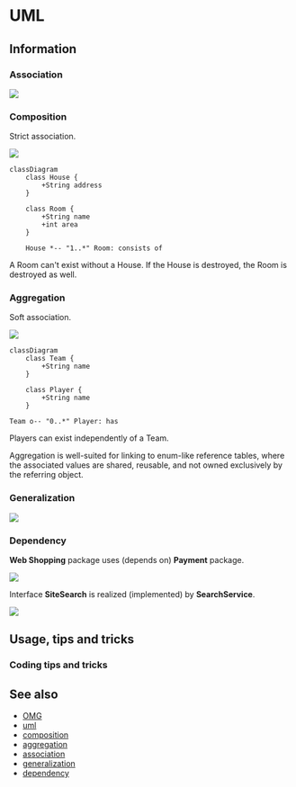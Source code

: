 # UML

## Information

### Association

![](https://www.uml-diagrams.org/association/association.png)

### Composition

Strict association.

![](https://www.uml-diagrams.org/association/class-composition.png)

```mermaid
classDiagram
    class House {
        +String address
    }

    class Room {
        +String name
        +int area
    }

    House *-- "1..*" Room: consists of
```

A Room can't exist without a House. If the House is destroyed, the Room is destroyed as well.

### Aggregation

Soft association.

![](https://www.uml-diagrams.org/association/shared-aggregation.png)

```mermaid
classDiagram
    class Team {
        +String name
    }

    class Player {
        +String name
    }

Team o-- "0..*" Player: has
```

Players can exist independently of a Team.

Aggregation is well-suited for linking to enum-like reference tables, where the associated values are shared, reusable,
and not owned exclusively by the referring object.

### Generalization

![](https://www.uml-diagrams.org/class-diagrams/class-generalizaion-shared.png)

### Dependency

**Web Shopping** package uses (depends on) **Payment** package.

![](https://www.uml-diagrams.org/dependency/use-package.png)

Interface **SiteSearch** is realized (implemented) by **SearchService**.

![](https://www.uml-diagrams.org/uml-core/class-interface-realization.png)

## Usage, tips and tricks

### Coding tips and tricks

## See also

* [OMG](https://www.omg.org/spec/UML/2.5.1/PDF)
* [uml](https://www.uml-diagrams.org/)
* [composition](https://www.uml-diagrams.org/composition.html)
* [aggregation](https://www.uml-diagrams.org/aggregation.html)
* [association](https://www.uml-diagrams.org/association.html)
* [generalization](https://www.uml-diagrams.org/generalization.html)
* [dependency](https://www.uml-diagrams.org/dependency.html)
